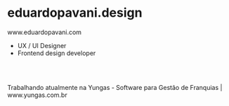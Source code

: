 <h1>eduardopavani.design</h1>
<p>www.eduardopavani.com</p>
<ul>
  <li>UX / UI Designer</li>
  <li>Frontend design developer</li>
</ul>
<br><br>
<p>Trabalhando atualmente na Yungas - Software para Gestão de Franquias | www.yungas.com.br </p>

<!--
**dudupavani/dudupavani** is a ✨ _special_ ✨ repository because its `README.md` (this file) appears on your GitHub profile.

Here are some ideas to get you started:

- 🔭 I’m currently working on ...
- 🌱 I’m currently learning ...
- 👯 I’m looking to collaborate on ...
- 🤔 I’m looking for help with ...
- 💬 Ask me about ...
- 📫 How to reach me: ...
- 😄 Pronouns: ...
- ⚡ Fun fact: ...
-->

